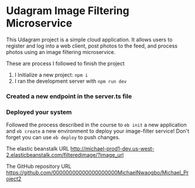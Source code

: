 # Udagram Image Filtering Microservice

This Udagram project is a simple cloud application. It allows users to register and log into a web client, post photos to the feed, and process photos using an image filtering microservice.

These are process I followed to finish the project

1. I Initialize a new project: `npm i`
2. I ran the development server with `npm run dev`

### Created a new endpoint in the server.ts file

### Deployed your system

Followed the process described in the course to `eb init` a new application and `eb create` a new environment to deploy your image-filter service! Don't forget you can use `eb deploy` to push changes.

The elastic beanstalk URL 
http://michael-prod1-dev.us-west-2.elasticbeanstalk.com/filteredimage/?image_url

The GitHub repository URL
https://github.com/00000000000000000000MichaelNwaogbo/Michael_Project2